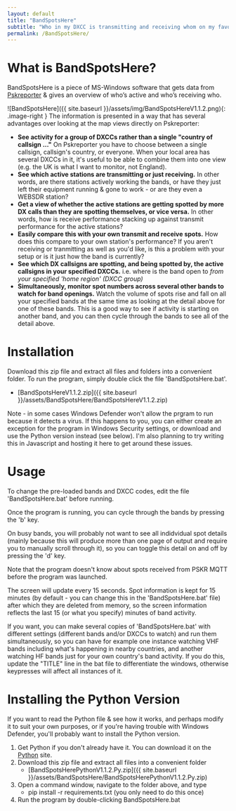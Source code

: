 ```yaml
---
layout: default
title: "BandSpotsHere"
subtitle: "Who in my DXCC is transmitting and receiving whom on my favourite bands?"
permalink: /BandSpotsHere/
---
```


# What is BandSpotsHere?
BandSpotsHere is a piece of MS-Windows software that gets data from  [Pskreporter](https://pskreporter.info/) & gives an overview of who’s active and who’s receiving who. 

![BandSpotsHere]({{ site.baseurl }}/assets/img/BandSpotsHereV1.1.2.png){: .image-right }
The information is presented in a way that has several advantages over looking at the map views directly on Pskreporter:
 - **See activity for a group of DXCCs rather than a single "country of callsign ..."** On Pskreporter you have to choose between a single callsign, callsign's country, or everyone. When your local area has several DXCCs in it, it's useful to be able to combine them into one view (e.g. the UK is what I want to monitor, not England).
 - **See which active stations are transmitting or just receiving.** In other words, are there stations actively working the bands, or have they just left their equipment running & gone to work - or are they even a WEBSDR station?
 - **Get a view of whether the active stations are getting spotted by more DX calls than they are spotting themselves, or vice versa.** In other words, how is receive performance stacking up against transmit performance for the active stations? 
 - **Easily compare this with your own transmit and receive spots.** How does this compare to your own station's performance? If you aren't receiving or tranmitting as well as you'd like, is this a problem with your setup or is it just how the band is currently?
 - **See which DX callsigns are spotting, and being spotted by, the active callsigns in your specified DXCCs.** i.e. where is the band open to *from your specified 'home region' (DXCC group)*
 - **Simultaneously, monitor spot numbers across several other bands to watch for band openings.** Watch the volume of spots rise and fall on all your specified bands at the same time as looking at the detail above for one of these bands. This is a good way to see if activity is starting on another band, and you can then cycle through the bands to see all of the detail above.

# Installation
Download this zip file and extract all files and folders into a convenient folder. To run the program, simply double click the file 'BandSpotsHere.bat'.
   - [BandSpotsHereV1.1.2.zip]({{ site.baseurl }}/assets/BandSpotsHere/BandSpotsHereV1.1.2.zip)

Note - in some cases Windows Defender won't allow the prgram to run because it detects a virus. If this happens to you, you can either create an exception for the program in Windows Security settings, or download and use the Python version instead (see below). I'm also planning to try writing this in Javascript and hosting it here to get around these issues.

# Usage
To change the pre-loaded bands and DXCC codes, edit the file 'BandSpotsHere.bat' before running.

Once the program is running, you can cycle through the bands by pressing  the 'b' key.

On busy bands, you will probably not want to see all indidvidual spot details (mainly because this will produce more than one page of output and require you to manually scroll through it), so you can toggle this detail on and off by pressing the 'd' key.

Note that the program doesn't know about spots received from PSKR MQTT before the program was launched.

The screen will update every 15 seconds. Spot information is kept for 15 minutes (by default - you can change this in the 'BandSpotsHere.bat' file) after which they are deleted from memory, so the screen information reflects the last 15 (or what you specify) minutes of band activity.

If you want, you can make several copies of 'BandSpotsHere.bat' with different settings (different bands and/or DXCCs to watch) and run them simultaneously, so you can have for example one instance watching VHF bands including what's happening in nearby countries, and another watching HF bands just for your own country's band activity. If you do this, update the "TITLE" line in the bat file to differentiate the windows, otherwise keypresses will affect all instances of it.

# Installing the Python Version
If you want to read the Python file & see how it works, and perhaps modify it to suit your own purposes, or if you're having trouble with Windows Defender, you'll probably want to install the Python version.

1. Get Python if you don't already have it. You can download it on the [Python](https://www.python.org/) site.
2. Download this zip file and extract all files into a convenient folder
   - [BandSpotsHerePythonV1.1.2.Py.zip]({{ site.baseurl }}/assets/BandSpotsHere/BandSpotsHerePythonV1.1.2.Py.zip)
3. Open a command window, navigate to the folder above, and type
   - pip install -r requirements.txt
   (you only need to do this once)
4. Run the program by double-clicking BandSpotsHere.bat













